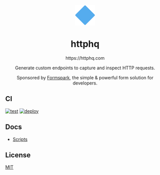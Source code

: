 <p align="center">
   <img width="64" src="public/logo.png" alt="httphq logo">
</p>

<h1 align="center">httphq</h1>

<p align="center">
    https://httphq.com
</p>

<p align="center">
    Generate custom endpoints to capture and inspect HTTP requests.
</p>

<p align="center">
    Sponsored by <a href="https://formspark.io">Formspark</a>, the simple & powerful form solution for developers.
</p>

## CI

[![test](https://github.com/formspark/httphq/actions/workflows/test.yml/badge.svg)](https://github.com/formspark/httphq/actions/workflows/test.yml) [![deploy](https://github.com/formspark/httphq/actions/workflows/deploy.yml/badge.svg)](https://github.com/formspark/httphq/actions/workflows/deploy.yml)

## Docs

- [Scripts](docs/scripts.md)

## License

[MIT](https://opensource.org/licenses/MIT)
